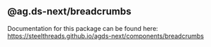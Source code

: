 ## @ag.ds-next/breadcrumbs

Documentation for this package can be found here: https://steelthreads.github.io/agds-next/components/breadcrumbs

